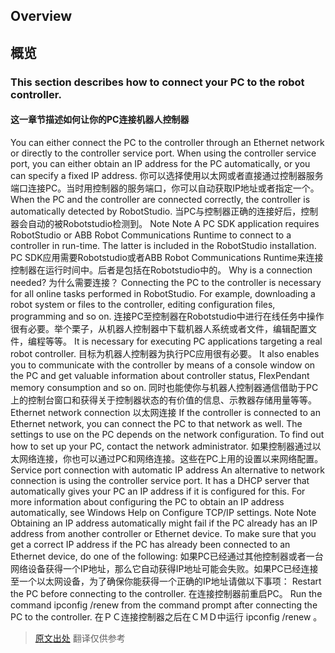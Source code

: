## Overview
## 概览
### This section describes how to connect your PC to the robot controller.
#### 这一章节描述如何让你的PC连接机器人控制器
You can either connect the PC to the controller through an Ethernet network or directly to the controller service port. When using the controller service port, you can either obtain an IP address for the PC automatically, or you can specify a fixed IP address.
你可以选择使用以太网或者直接通过控制器服务端口连接PC。当时用控制器的服务端口，你可以自动获取IP地址或者指定一个。
When the PC and the controller are connected correctly, the controller is automatically detected by RobotStudio.
当PC与控制器正确的连接好后，控制器会自动的被Robotstudio检测到。
Note Note
A PC SDK application requires RobotStudio or ABB Robot Communications Runtime to connect to a controller in run-time. The latter is included in the RobotStudio installation.
PC SDK应用需要Robotstudio或者ABB Robot Communications Runtime来连接控制器在运行时间中。后者是包括在Robotstudio中的。
Why is a connection needed?
为什么需要连接？
Connecting the PC to the controller is necessary for all online tasks performed in RobotStudio. For example, downloading a robot system or files to the controller, editing configuration files, programming and so on.
连接PC至控制器在Robotstudio中进行在线任务中操作很有必要。举个栗子，从机器人控制器中下载机器人系统或者文件，编辑配置文件，编程等等。
It is necessary for executing PC applications targeting a real robot controller.
目标为机器人控制器为执行PC应用很有必要。
It also enables you to communicate with the controller by means of a console window on the PC and get valuable information about controller status, FlexPendant memory consumption and so on.
同时也能使你与机器人控制器通信借助于PC上的控制台窗口和获得关于控制器状态的有价值的信息、示教器存储用量等等。
Ethernet network connection
以太网连接
If the controller is connected to an Ethernet network, you can connect the PC to that network as well. The settings to use on the PC depends on the network configuration. To find out how to set up your PC, contact the network administrator.
如果控制器通过以太网络连接，你也可以通过PC和网络连接。这些在PC上用的设置以来网络配置。
Service port connection with automatic IP address
An alternative to network connection is using the controller service port. It has a DHCP server that automatically gives your PC an IP address if it is configured for this. For more information about configuring the PC to obtain an IP address automatically, see Windows Help on Configure TCP/IP settings.
Note Note
Obtaining an IP address automatically might fail if the PC already has an IP address from another controller or Ethernet device. To make sure that you get a correct IP address if the PC has already been connected to an Ethernet device, do one of the following:
如果PC已经通过其他控制器或者一台网络设备获得一个IP地址，那么它自动获得IP地址可能会失败。如果PC已经连接至一个以太网设备，为了确保你能获得一个正确的IP地址请做以下事项：
Restart the PC before connecting to the controller.
在连接控制器前重启PC。
Run the command ipconfig /renew from the command prompt after connecting the PC to the controller.
在ＰＣ连接控制器之后在ＣＭＤ中运行 ipconfig /renew 。

> [原文出处](http://developercenter.robotstudio.com/BlobProxy/devcenter/RobotCommunication/html/136d8d89-be7a-4c7d-9f50-ea9f11029aa7.htm)
翻译仅供参考

